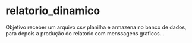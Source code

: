# relatorio_dinamico
 Objetivo receber um arquivo csv planilha e armazena no banco de dados, para depois a produção do relatorio com menssagens graficos... 
